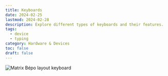 ```yaml
---
title: Keyboards
date: 2024-02-25
lastmod: 2024-02-28
description: Explore different types of keyboards and their features.
tags:
  - device
  - typing
category: Hardware & Devices
toc: false
draft: false
---
```


![Matrix Bépo layout keyboard](/files/matrix-kb.png)
